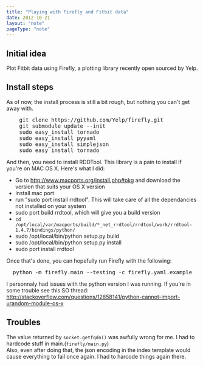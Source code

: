 ```yaml
---
title: "Playing with Firefly and Fitbit data"
date: 2012-10-21
layout: "note"
pageType: "note"
---
```


## Initial idea
Plot Fitbit data using Firefly, a plotting library recently open sourced by Yelp.

## Install steps
As of now, the install process is still a bit rough, but nothing you can't get away with.
<pre class="brush:plain">
    git clone https://github.com/Yelp/firefly.git
    git submodule update --init
    sudo easy_install tornado
    sudo easy_install pyyaml
    sudo easy_install simplejson
    sudo easy_install tornado
</pre>

And then, you need to install RDDTool. This library is a pain to install if
you're on MAC OS X. Here's what I did:

  - Go to http://www.macports.org/install.php#pkg and download the version that suits your OS X version
  - Install mac port
  - run "sudo port install rrdtool". This will take care of all the dependancies not installed on your system
  - sudo port build rrdtool, which will give you a build version
  - `cd /opt/local/var/macports/build/*_net_rrdtool/rrdtool/work/rrdtool-1.4.7/bindings/python/`
  - sudo /opt/local/bin/python setup.py build
  - sudo /opt/local/bin/python setup.py install
  - sudo port install rrdtool

Once that's done, you can hopefully run Firefly with the following:

<pre class="brush:plain">
  python -m firefly.main --testing -c firefly.yaml.example
</pre>

I personnaly had issues with the python version I was running. If you're in some
trouble see this SO thread: http://stackoverflow.com/questions/12658141/python-cannot-import-urandom-module-os-x

## Troubles
The value returned by `socket.getfqdn()` was awfully wrong for me. I had to
hardcode stuff in main.(`firefly/main.py`)  
Also, even after doing that, the json encoding in the index template would
cause everything to fail once again. I had to harcode things again there.
